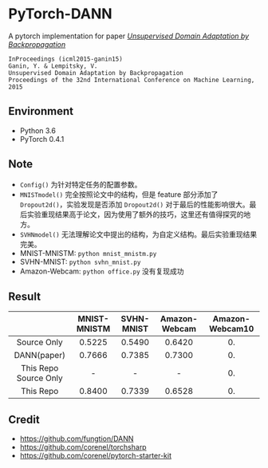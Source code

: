 # PyTorch-DANN

A pytorch implementation for paper *[Unsupervised Domain Adaptation by Backpropagation](http://sites.skoltech.ru/compvision/projects/grl/)*

    InProceedings (icml2015-ganin15)
    Ganin, Y. & Lempitsky, V.
    Unsupervised Domain Adaptation by Backpropagation
    Proceedings of the 32nd International Conference on Machine Learning, 2015

## Environment

- Python 3.6
- PyTorch 0.4.1

## Note

- `Config()` 为针对特定任务的配置参数。
- `MNISTmodel()` 完全按照论文中的结构，但是 feature 部分添加了 `Dropout2d()`，实验发现是否添加 `Dropout2d()` 对于最后的性能影响很大。最后实验重现结果高于论文，因为使用了额外的技巧，这里还有值得探究的地方。
- `SVHNmodel()` 无法理解论文中提出的结构，为自定义结构。最后实验重现结果完美。
- MNIST-MNISTM: `python mnist_mnistm.py`
- SVHN-MNIST: `python svhn_mnist.py`
- Amazon-Webcam: `python office.py` 没有复现成功

## Result

|                      | MNIST-MNISTM   | SVHN-MNIST | Amazon-Webcam |Amazon-Webcam10 |
| :------------------: | :------------: | :--------: | :-----------: |:-------------: |
| Source Only          |   0.5225       |  0.5490    |  0.6420       | 0.             |
| DANN(paper)          |   0.7666       |  0.7385    |  0.7300       | 0.             |
| This Repo Source Only|   -            |  -         |  -            | 0.             |
| This Repo            |   0.8400       |  0.7339    |  0.6528       | 0.             |

## Credit

- <https://github.com/fungtion/DANN>
- <https://github.com/corenel/torchsharp>
- <https://github.com/corenel/pytorch-starter-kit>